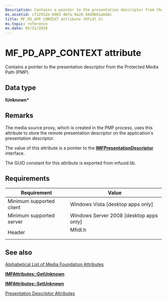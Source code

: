 ```yaml
---
Description: Contains a pointer to the presentation descriptor from the Protected Media Path (PMP).
ms.assetid: cf12552e-0963-46fa-9a26-44dd601ab68c
title: MF_PD_APP_CONTEXT attribute (Mfidl.h)
ms.topic: reference
ms.date: 05/31/2018
---
```


# MF\_PD\_APP\_CONTEXT attribute

Contains a pointer to the presentation descriptor from the Protected Media Path (PMP).

## Data type

**IUnknown\***

## Remarks

The media source proxy, which is created in the PMP process, uses this attribute to store the remote presentation descriptor on the application's presentation descriptor.

The value of this attribute is a pointer to the [**IMFPresentationDescriptor**](/windows/desktop/api/mfidl/nn-mfidl-imfpresentationdescriptor) interface.

The GUID constant for this attribute is exported from mfuuid.lib.

## Requirements



| Requirement | Value |
|-------------------------------------|------------------------------------------------------------------------------------|
| Minimum supported client<br/> | Windows Vista \[desktop apps only\]<br/>                                     |
| Minimum supported server<br/> | Windows Server 2008 \[desktop apps only\]<br/>                               |
| Header<br/>                   | <dl> <dt>Mfidl.h</dt> </dl> |



## See also

<dl> <dt>

[Alphabetical List of Media Foundation Attributes](alphabetical-list-of-media-foundation-attributes.md)
</dt> <dt>

[**IMFAttributes::GetUnknown**](/windows/desktop/api/mfobjects/nf-mfobjects-imfattributes-getunknown)
</dt> <dt>

[**IMFAttributes::SetUnknown**](/windows/desktop/api/mfobjects/nf-mfobjects-imfattributes-setunknown)
</dt> <dt>

[Presentation Descriptor Attributes](presentation-descriptor-attributes.md)
</dt> </dl>

 

 




